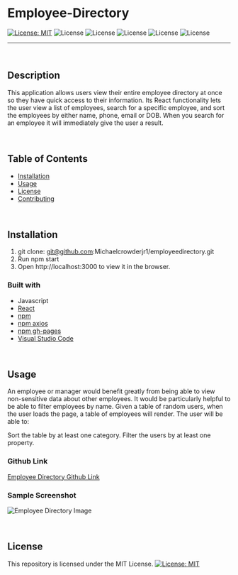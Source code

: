 # Employee-Directory


[![License: MIT](https://img.shields.io/badge/License-MIT-yellow.svg)](https://opensource.org/licenses/MIT) 
![License](https://img.shields.io/static/v1?label=Language&message=JavaScript&color=brightgreen)
![License](https://img.shields.io/static/v1?label=Language&message=CSS.js&color=orange) 
![License](https://img.shields.io/static/v1?label=Language&message=Node.js&color=green)
![License](https://img.shields.io/static/v1?label=Language&message=React&color=blueviolet)
![License](https://img.shields.io/static/v1?label=Language&message=HTML&color=blue)

  ---
  
<p>&nbsp;<p>

## Description

This application allows users view their entire employee directory at once so they have quick access to their information. Its React functionality lets the user view a list of employees, search for a specific employee, and sort the employees by either name, phone, email or DOB. When you search for an employee it will immediately give the user a result.

<p>&nbsp;<p>

## Table of Contents
* [Installation](#installation)
* [Usage](#usage)
* [License](#license)
* [Contributing](#contributing)

<p>&nbsp;<p>

## Installation

1. git clone: git@github.com:Michaelcrowderjr1/employeedirectory.git
2. Run npm start
3. Open http://localhost:3000 to view it in the browser.


### Built with
* Javascript
* [React](https://www.npmjs.com/package/react/)
* [npm](https://nodejs.org/en/)
* [npm axios](https://www.npmjs.com/package/axios)
* [npm gh-pages](https://www.npmjs.com/package/gh-pages)
* [Visual Studio Code](code.visualstudio.com)

<p>&nbsp;<p>

## Usage

An employee or manager would benefit greatly from being able to view non-sensitive data about other employees. It would be particularly helpful to be able to filter employees by name. Given a table of random users, when the user loads the page, a table of employees will render. The user will be able to:

Sort the table by at least one category.
Filter the users by at least one property.

### Github Link
[Employee Directory Github Link](https://michaelcrowderjr1.github.io/Employee-Directory/)


### Sample Screenshot
![Employee Directory Image](./EmployeeDirectoryImage.PNG)


<p>&nbsp;<p>

## License

This repository is licensed under the MIT License.
[![License: MIT](https://img.shields.io/badge/License-MIT-yellow.svg)](https://opensource.org/licenses/MIT)

<p>&nbsp;<p>
